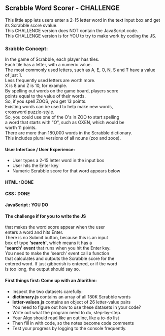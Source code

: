 ## Scrabble Word Scorer  - CHALLENGE
This little app lets users enter a 2-15 letter word in the
text input box and get its Scrabble score svalue.  
This CHALLENGE version does NOT contain the JavaScript code.  
This CHALLENGE version is for YOU to try to make work by coding the JS.

### Srabble Concept:
In the game of Scrabble, each player has tiles.  
Each tile has a letter, with a numeric value.  
The most commonly used letters, such as A, E, O, N, S and T  have a value of just 1.  
Less frequently used letters are worth more.  
X is 8 and Z is 10, for example.  
By spelling out words on the game board, players score  
points equal to the value of their words.    
So, if you spell ZOOS, you get 13 points.  
Existing words can be used to help make new words,   
crossword puzzle-style.  
So, you could use one of the O's in ZOO to start spelling  
a word that starts with "O", such as OXEN, which would be  
worth 11 points.  
There are more than 180,000 words in the Scrabble dictionary.  
This includes plural versions of all nouns (zoo and zoos).  


#### User Interface / User Experience:  
- User types a 2-15 letter word in the input box
- User hits the Enter key
- Numeric Scrabble score for that word appears below

#### HTML : DONE  
#### CSS : DONE  
#### JavaScript : YOU DO

#### The challenge if for you to write the JS  
that makes the word score appear when the user  
enters a word and hits Enter.  
There is no Submit button, because this is an input  
box of type **'search'**, which means it has a  
**'search' event** that runs when you hit the Enter key.  
You need to make the 'search' event call a function  
that calculates and outputs the Scrabble score for the  
entered word. If just gibberish is entered, or if the word  
is too long, the output should say so.  

#### First things first: Come up with an Alorithm:  
- Inspect the two datasets carefully:  
- **dictionary.js** contains an array of all 180K Scrabble words  
- **letter-values.js** contains an object of 26 letter-value pairs   
You need to figure out how to use these datasets in your code? 
- Write out what the program need to do, step-by-step.  
- Your Algo should read like an outline, like a to-do list  
- Then fill in with code, so the notes become code comments  
- Test your progress by logging to the console frequently.  


